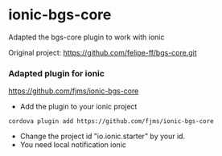 # ionic-bgs-core
Adapted the bgs-core plugin to work with ionic

Original project: https://github.com/felipe-ff/bgs-core.git


### Adapted plugin for ionic

https://github.com/fjms/ionic-bgs-core 

* Add the plugin to your ionic project
```
cordova plugin add https://github.com/fjms/ionic-bgs-core
```
* Change the project id "io.ionic.starter" by your id.
* You need local notification ionic
